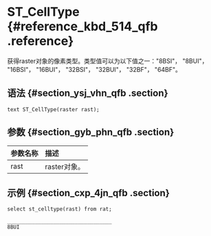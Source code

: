 # ST\_CellType {#reference_kbd_514_qfb .reference}

获得raster对象的像素类型。类型值可以为以下值之一："8BSI"， "8BUI"， "16BSI"， "16BUI"， "32BSI"， "32BUI"， "32BF"， "64BF"。

## 语法 {#section_ysj_vhn_qfb .section}

```
text ST_CellType(raster rast);
```

## 参数 {#section_gyb_phn_qfb .section}

|参数名称|描述|
|:---|:-|
|rast|raster对象。|

## 示例 {#section_cxp_4jn_qfb .section}

```
select st_celltype(rast) from rat;

__________________________________
8BUI
```

